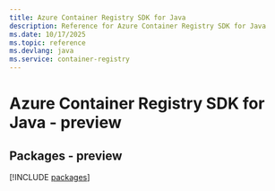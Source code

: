```yaml
---
title: Azure Container Registry SDK for Java
description: Reference for Azure Container Registry SDK for Java
ms.date: 10/17/2025
ms.topic: reference
ms.devlang: java
ms.service: container-registry
---
```

# Azure Container Registry SDK for Java - preview
## Packages - preview
[!INCLUDE [packages](container-registry-index.md)]